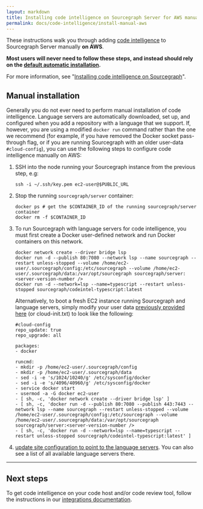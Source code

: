 ```yaml
---
layout: markdown
title: Installing code intelligence on Sourcegraph Server for AWS manually
permalink: docs/code-intelligence/install-manual-aws
---
```


These instructions walk you through adding [code intelligence](/docs/code-intelligence) to Sourcegraph Server manually **on AWS**.

**Most users will never need to follow these steps, and instead should rely on the [default automatic installation](/docs/code-intelligence/install).**

For more information, see "[Installing code intelligence on Sourcegraph](/docs/code-intelligence/install)".

## Manual installation

Generally you do not ever need to perform manual installation of code intelligence. Language servers are automatically downloaded, set up, and configured when you add a repository with a language that we support. If, however, you are using a modified `docker run` command rather than the one we recommend (for example, if you have removed the Docker socket pass-through flag, or if you are running Sourcegraph with an older user-data `#cloud-config`), you can use the following steps to configure code intelligence manually on AWS:

1.  SSH into the node running your Sourcegraph instance from the previous step, e.g:

    ```
    ssh -i ~/.ssh/key.pem ec2-user@$PUBLIC_URL
    ```

2.  Stop the running `sourcegraph/server` container:

    ```
    docker ps # get the $CONTAINER_ID of the running sourcegraph/server container
    docker rm -f $CONTAINER_ID
    ```

3.  To run Sourcegraph with language servers for code intelligence, you must first create a Docker user-defined network and run Docker containers on this network.

    ```
    docker network create --driver bridge lsp
    docker run -d --publish 80:7080 --network lsp --name sourcegraph --restart unless-stopped --volume /home/ec2-user/.sourcegraph/config:/etc/sourcegraph --volume /home/ec2-user/.sourcegraph/data:/var/opt/sourcegraph sourcegraph/server:<server-version-number />
    docker run -d --network=lsp --name=typescript --restart unless-stopped sourcegraph/codeintel-typescript:latest
    ```

    Alternatively, to boot a fresh EC2 instance running Sourcegraph and language servers, simply modify your user data [previously provided here](/docs/deploy/AWS#deploy-to-ec2) (or cloud-init.txt) to look like the following:

    ```
    #cloud-config
    repo_update: true
    repo_upgrade: all

    packages:
    - docker

    runcmd:
    - mkdir -p /home/ec2-user/.sourcegraph/config
    - mkdir -p /home/ec2-user/.sourcegraph/data
    - sed -i -e 's/1024/10240/g' /etc/sysconfig/docker
    - sed -i -e 's/4096/40960/g' /etc/sysconfig/docker
    - service docker start
    - usermod -a -G docker ec2-user
    - [ sh, -c, 'docker network create --driver bridge lsp' ]
    - [ sh, -c, 'docker run -d --publish 80:7080 --publish 443:7443 --network lsp --name sourcegraph --restart unless-stopped --volume /home/ec2-user/.sourcegraph/config:/etc/sourcegraph --volume /home/ec2-user/.sourcegraph/data:/var/opt/sourcegraph sourcegraph/server:<server-version-number />
    - [ sh, -c, 'docker run -d --network=lsp --name=typescript --restart unless-stopped sourcegraph/codeintel-typescript:latest' ]
    ```

4.  [update site configuration to point to the language servers](/docs/code-intelligence/install-manual#configure-sourcegraph-to-connect-to-the-language-servers). You can also see a list of all available language servers there.

---

## Next steps

To get code intelligence on your code host and/or code review tool, follow the instructions in our [integrations documentation](/docs/integrations).
